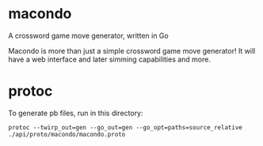 # macondo

A crossword game move generator, written in Go

Macondo is more than just a simple crossword game move generator! It will have a web interface and later simming capabilities and more.

# protoc

To generate pb files, run in this directory:

`protoc --twirp_out=gen --go_out=gen --go_opt=paths=source_relative ./api/proto/macondo/macondo.proto`
